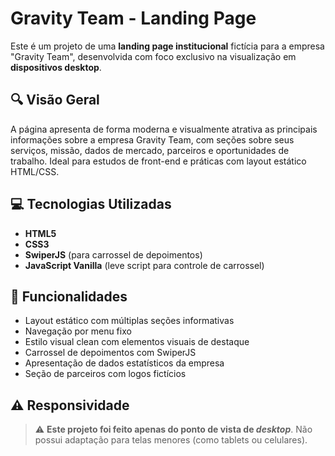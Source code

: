 # Gravity Team - Landing Page

Este é um projeto de uma **landing page institucional** fictícia para a empresa "Gravity Team", desenvolvida com foco exclusivo na visualização em **dispositivos desktop**.

## 🔍 Visão Geral

A página apresenta de forma moderna e visualmente atrativa as principais informações sobre a empresa Gravity Team, com seções sobre seus serviços, missão, dados de mercado, parceiros e oportunidades de trabalho. Ideal para estudos de front-end e práticas com layout estático HTML/CSS.

## 💻 Tecnologias Utilizadas

- **HTML5**  
- **CSS3**  
- **SwiperJS** (para carrossel de depoimentos)
- **JavaScript Vanilla** (leve script para controle de carrossel)

## 🧩 Funcionalidades

- Layout estático com múltiplas seções informativas
- Navegação por menu fixo
- Estilo visual clean com elementos visuais de destaque
- Carrossel de depoimentos com SwiperJS
- Apresentação de dados estatísticos da empresa
- Seção de parceiros com logos fictícios

## ⚠️ Responsividade

> ⚠️ **Este projeto foi feito apenas do ponto de vista de _desktop_**. Não possui adaptação para telas menores (como tablets ou celulares).
